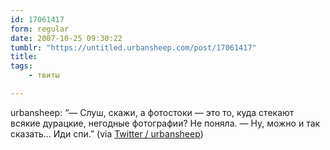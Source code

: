 ```yaml
---
id: 17061417
form: regular
date: 2007-10-25 09:30:22
tumblr: "https://untitled.urbansheep.com/post/17061417"
title:
tags:
    - твиты

---
```


<p>urbansheep: &ldquo;— Слуш, скажи, а фотостоки — это то, куда стекают всякие дурацкие, негодные фотографии? Не поняла. — Ну, можно и так сказать&hellip; Иди спи.&rdquo; (via <a href="http://twitter.com/urbansheep/statuses/362202662">Twitter / urbansheep</a>)</p>

